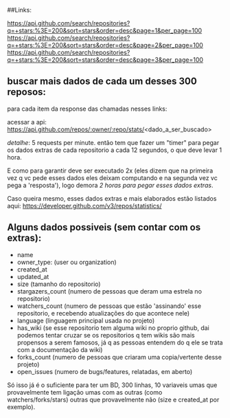 
##Links:

https://api.github.com/search/repositories?q=+stars:%3E=200&sort=stars&order=desc&page=1&per_page=100
https://api.github.com/search/repositories?q=+stars:%3E=200&sort=stars&order=desc&page=2&per_page=100
https://api.github.com/search/repositories?q=+stars:%3E=200&sort=stars&order=desc&page=3&per_page=100


## buscar mais dados de cada um desses 300 reposos:

para cada item da response das chamadas nesses links:

acessar a api: https://api.github.com/repos/:owner/:repo/stats/<dado_a_ser_buscado>


*detalhe*: 5 requests per minute.
então tem que fazer um "timer" para pegar os dados extras de cada repositorio a cada 12 segundos, o que deve levar 1 hora.

E como para garantir deve ser executado 2x (eles dizem que na primeira vez q vc pede esses dados eles deixam computando e na segunda vez vc pega a 'resposta'), logo demora *2 horas para pegar esses dados extras*.

Caso queira mesmo, esses dados extras e mais elaborados estão listados aqui: https://developer.github.com/v3/repos/statistics/

## Alguns dados possiveis (sem contar com os extras):
 * name
 * owner_type: (user ou organization)
 * created_at
 * updated_at
 * size (tamanho do repositorio)
 * stargazers_count (numero de pessoas que deram uma estrela no repositorio)
 * watchers_count (numero de pessoas que estão 'assinando' esse repositorio, e recebendo atualizações do que acontece nele)
 * language (linguagem principal usada no projeto)
 * has_wiki (se esse repositorio tem alguma wiki no proprio github, dai podemos tentar cruzar se os repositorios q tem wikis são mais propensos a serem famosos, já q as pessoas entendem do q ele se trata com a documentação da wiki)
 * forks_count (numero de pessoas que criaram uma copia/vertente desse projeto)
 * open_issues (numero de bugs/features, relatadas, em aberto)



Só isso já é o suficiente para ter um BD, 300 linhas, 10 variaveis umas que provavelmente tem ligação umas com as outras (como watchers/forks/stars) outras que provavelmente não (size e created_at por exemplo).


